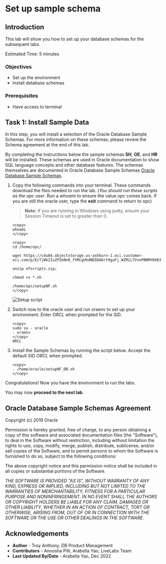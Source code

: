 # Set up sample schema

## Introduction
This lab will show you how to set up your database schemas for the subsequent labs.

Estimated Time: 5 minutes

### Objectives
- Set up the environment
- Install database schemas

### Prerequisites
- Have access to terminal

## Task 1: Install Sample Data

In this step, you will install a selection of the Oracle Database Sample Schemas.  For more information on these schemas, please review the Schema agreement at the end of this lab.

By completing the instructions below the sample schemas **SH**, **OE**, and **HR** will be installed. These schemas are used in Oracle documentation to show SQL language concepts and other database features. The schemas themselves are documented in Oracle Database Sample Schemas [Oracle Database Sample Schemas](https://www.oracle.com/pls/topic/lookup?ctx=dblatest&id=COMSC).

1.  Copy the following commands into your terminal. These commands download the files needed to run the lab.  (*You should run these scripts as the opc user*.  Run a *whoami* to ensure the value *opc* comes back.  If you are still the oracle user, type the **exit** command to return to opc)

    >**Note:** If you are running in Windows using putty, ensure your Session Timeout is set to greater than 0.

    ```
    <copy>
    whoami
    </copy>
    ```

    ````text
    <copy>
    cd /home/opc/

    wget https://c4u04.objectstorage.us-ashburn-1.oci.customer-oci.com/p/EcTjWk2IuZPZeNnD_fYMcgUhdNDIDA6rt9gaFj_WZMiL7VvxPBNMY60837hu5hga/n/c4u04/b/livelabsfiles/o/labfiles/nfscripts.zip

    unzip nfscripts.zip;

    chmod +x *.sh

    /home/opc/setupNF.sh
    </copy>
    ````

    ![Setup script](./images/setupscript.png " ")


2.  Switch now to the oracle user and run oraenv to set up your environment.  Enter *ORCL* when prompted for the SID.
    ````
    <copy>
    sudo su - oracle
    . oraenv
    </copy>
    ORCL
    ````

3.  Install the Sample Schemas by running the script below. Accept the default SID *ORCL* when prompted.

    ````
    <copy>
    . /home/oracle/setupNF_DB.sh
    </copy>
    ````

Congratulations! Now you have the environment to run the labs.

You may now **proceed to the next lab**.

## Oracle Database Sample Schemas Agreement

Copyright (c) 2019 Oracle

Permission is hereby granted, free of charge, to any person obtaining a copy of this software and associated documentation files (the "Software"), to deal in the Software without restriction, including without limitation the rights to use, copy, modify, merge, publish, distribute, sublicense, and/or sell copies of the Software, and to permit persons to whom the Software is furnished to do so, subject to the following conditions:

The above copyright notice and this permission notice shall be included in all copies or substantial portions of the Software.

*THE SOFTWARE IS PROVIDED "AS IS", WITHOUT WARRANTY OF ANY KIND, EXPRESS OR IMPLIED, INCLUDING BUT NOT LIMITED TO THE WARRANTIES OF MERCHANTABILITY, FITNESS FOR A PARTICULAR PURPOSE AND NONINFRINGEMENT. IN NO EVENT SHALL THE AUTHORS OR COPYRIGHT HOLDERS BE LIABLE FOR ANY CLAIM, DAMAGES OR OTHER LIABILITY, WHETHER IN AN ACTION OF CONTRACT, TORT OR OTHERWISE, ARISING FROM, OUT OF OR IN CONNECTION WITH THE SOFTWARE OR THE USE OR OTHER DEALINGS IN THE SOFTWARE.*

## **Acknowledgements**

- **Author** - Troy Anthony, DB Product Management
- **Contributors** - Anoosha Pilli, Arabella Yao, LiveLabs Team
- **Last Updated By/Date** - Arabella Yao, Dec 2022